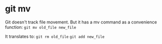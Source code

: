 # git mv
Git doesn't track file movement. But it has a mv command as a convenience function:
`git mv old_file new_file`

It translates to:
`git rm old_file`
`git add new_file`
